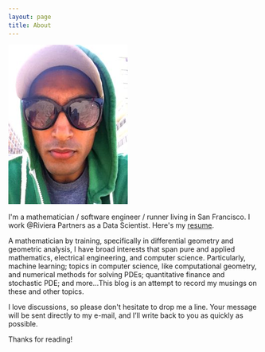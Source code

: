 ```yaml
---
layout: page
title: About
---
```

![space_partition](/assets/veil007.jpg)

I'm a mathematician / software engineer / runner living in San Francisco. I work @Riviera Partners as a Data Scientist. Here's my <a href="/assets/resume_for_web.pdf">resume</a>. 

A mathematician by training, specifically in differential geometry and geometric analysis, I have broad interests that span pure and applied mathematics, electrical engineering, and computer science. Particularly, machine learning; topics in computer science, like computational geometry, and numerical methods for solving PDEs; quantitative finance and stochastic PDE; and more...This blog is an attempt to record my musings on these and other topics. 

I love discussions, so please don't hesitate to drop me a line. Your message will be sent directly to my e-mail, and I’ll write back to you as quickly as possible. 

Thanks for reading!